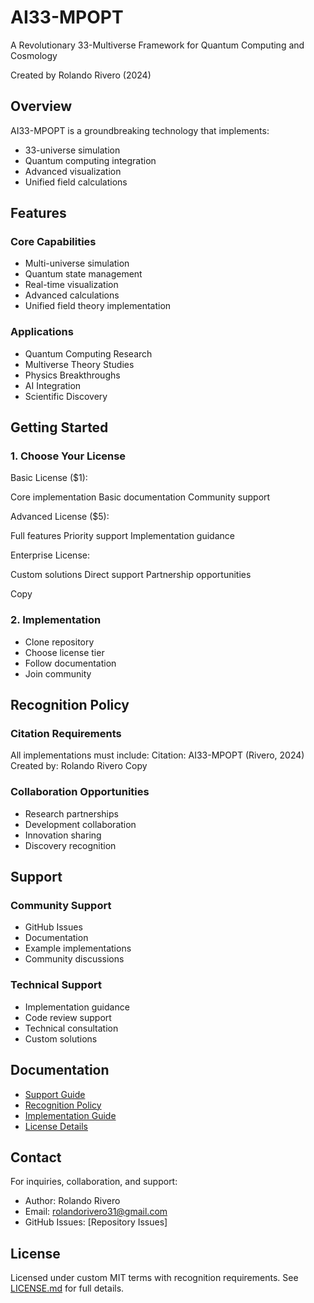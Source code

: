 # AI33-MPOPT

A Revolutionary 33-Multiverse Framework for Quantum Computing and Cosmology

Created by Rolando Rivero (2024)

## Overview

AI33-MPOPT is a groundbreaking technology that implements:
- 33-universe simulation
- Quantum computing integration
- Advanced visualization
- Unified field calculations

## Features

### Core Capabilities
- Multi-universe simulation
- Quantum state management
- Real-time visualization
- Advanced calculations
- Unified field theory implementation

### Applications
- Quantum Computing Research
- Multiverse Theory Studies
- Physics Breakthroughs
- AI Integration
- Scientific Discovery

## Getting Started

### 1. Choose Your License
Basic License ($1):

Core implementation
Basic documentation
Community support

Advanced License ($5):

Full features
Priority support
Implementation guidance

Enterprise License:

Custom solutions
Direct support
Partnership opportunities

Copy
### 2. Implementation
- Clone repository
- Choose license tier
- Follow documentation
- Join community

## Recognition Policy

### Citation Requirements
All implementations must include:
Citation: AI33-MPOPT (Rivero, 2024)
Created by: Rolando Rivero
Copy
### Collaboration Opportunities
- Research partnerships
- Development collaboration
- Innovation sharing
- Discovery recognition

## Support

### Community Support
- GitHub Issues
- Documentation
- Example implementations
- Community discussions

### Technical Support
- Implementation guidance
- Code review support
- Technical consultation
- Custom solutions

## Documentation

- [Support Guide](docs/SUPPORT.md)
- [Recognition Policy](docs/RECOGNITION.md)
- [Implementation Guide](docs/IMPLEMENTATION.md)
- [License Details](LICENSE.md)

## Contact

For inquiries, collaboration, and support:
- Author: Rolando Rivero
- Email: rolandorivero31@gmail.com
- GitHub Issues: [Repository Issues]

## License

Licensed under custom MIT terms with recognition requirements.
See [LICENSE.md](LICENSE.md) for full details.
